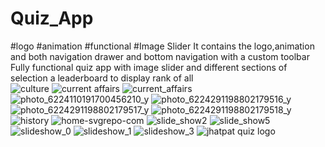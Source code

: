 # Quiz_App
#logo
#animation
#functional
#Image Slider
It contains the logo,animation and both navigation drawer and bottom navigation with a custom toolbar
Fully functional quiz app with image slider and different sections of selection
a leaderboard to display rank of all
<br/>![culture](https://user-images.githubusercontent.com/80159964/210169170-d4c1a9d2-648d-4572-8fff-e01f3c8f6b32.jpg)
![current affairs](https://user-images.githubusercontent.com/80159964/210169172-61419195-4019-48f6-9451-a9556968721c.jpg)
![current_affairs](https://user-images.githubusercontent.com/80159964/210169174-88e0f83f-6953-4396-b9f4-bb26f73bb7f7.jpg)
![photo_6224110191700456210_y](https://user-images.githubusercontent.com/80159964/210169192-cc47226c-5969-4a4a-bb4e-beac927f8fc2.jpg)
![photo_6224291198802179516_y](https://user-images.githubusercontent.com/80159964/210169194-fad209aa-a863-4a40-8e58-aff0077b6dde.jpg)
![photo_6224291198802179517_y](https://user-images.githubusercontent.com/80159964/210169196-e6870f46-d1be-4c7b-89b3-0b7f0f0997f2.jpg)
![photo_6224291198802179518_y](https://user-images.githubusercontent.com/80159964/210169197-9fba5b30-4035-49ce-b62b-1df563205aab.jpg)
![history](https://user-images.githubusercontent.com/80159964/210169207-e279e10c-b4fe-41a6-8cc6-dfe5935ac117.jpg)
![home-svgrepo-com](https://user-images.githubusercontent.com/80159964/210169210-85ca48a3-56b2-41e9-a7ff-5ae0f73c45dc.svg)
![slide_show2](https://user-images.githubusercontent.com/80159964/210169225-e9749c95-db9d-43b5-84fa-3f7e0250f2dc.jpg)
![slide_show5](https://user-images.githubusercontent.com/80159964/210169226-34027da4-01ce-429f-818c-4c6bc752d34d.jpg)
![slideshow_0](https://user-images.githubusercontent.com/80159964/210169227-017db970-3add-4f03-acc7-6ee4927760cc.png)
![slideshow_1](https://user-images.githubusercontent.com/80159964/210169228-681a5165-16b8-4ae4-9108-a99908c9b3ac.jpg)
![slideshow_3](https://user-images.githubusercontent.com/80159964/210169229-595cab88-82b8-41d2-9f9e-ef96cb4546fd.png)
![jhatpat quiz logo](https://user-images.githubusercontent.com/80159964/210169254-8d05146d-b66c-4317-b926-0c00238f3340.jpg)

